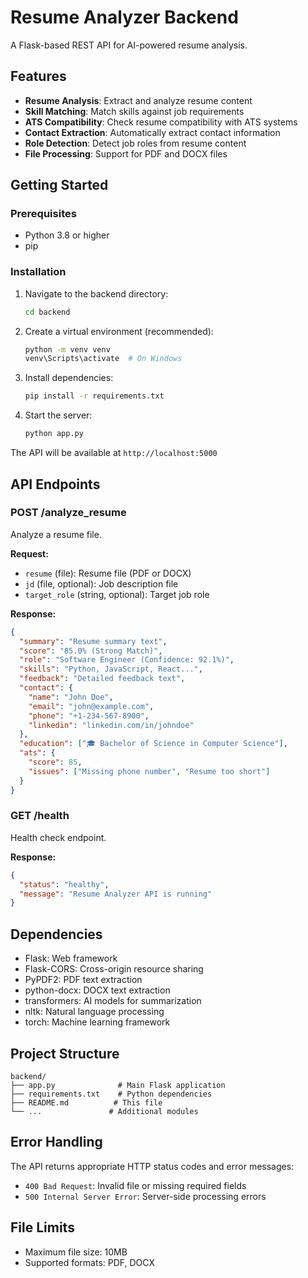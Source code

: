 # Resume Analyzer Backend

A Flask-based REST API for AI-powered resume analysis.

## Features

- **Resume Analysis**: Extract and analyze resume content
- **Skill Matching**: Match skills against job requirements
- **ATS Compatibility**: Check resume compatibility with ATS systems
- **Contact Extraction**: Automatically extract contact information
- **Role Detection**: Detect job roles from resume content
- **File Processing**: Support for PDF and DOCX files

## Getting Started

### Prerequisites

- Python 3.8 or higher
- pip

### Installation

1. Navigate to the backend directory:
   ```bash
   cd backend
   ```

2. Create a virtual environment (recommended):
   ```bash
   python -m venv venv
   venv\Scripts\activate  # On Windows
   ```

3. Install dependencies:
   ```bash
   pip install -r requirements.txt
   ```

4. Start the server:
   ```bash
   python app.py
   ```

The API will be available at `http://localhost:5000`

## API Endpoints

### POST /analyze_resume
Analyze a resume file.

**Request:**
- `resume` (file): Resume file (PDF or DOCX)
- `jd` (file, optional): Job description file
- `target_role` (string, optional): Target job role

**Response:**
```json
{
  "summary": "Resume summary text",
  "score": "85.0% (Strong Match)",
  "role": "Software Engineer (Confidence: 92.1%)",
  "skills": "Python, JavaScript, React...",
  "feedback": "Detailed feedback text",
  "contact": {
    "name": "John Doe",
    "email": "john@example.com",
    "phone": "+1-234-567-8900",
    "linkedin": "linkedin.com/in/johndoe"
  },
  "education": ["🎓 Bachelor of Science in Computer Science"],
  "ats": {
    "score": 85,
    "issues": ["Missing phone number", "Resume too short"]
  }
}
```

### GET /health
Health check endpoint.

**Response:**
```json
{
  "status": "healthy",
  "message": "Resume Analyzer API is running"
}
```

## Dependencies

- Flask: Web framework
- Flask-CORS: Cross-origin resource sharing
- PyPDF2: PDF text extraction
- python-docx: DOCX text extraction
- transformers: AI models for summarization
- nltk: Natural language processing
- torch: Machine learning framework

## Project Structure

```
backend/
├── app.py              # Main Flask application
├── requirements.txt    # Python dependencies
├── README.md          # This file
└── ...               # Additional modules
```

## Error Handling

The API returns appropriate HTTP status codes and error messages:

- `400 Bad Request`: Invalid file or missing required fields
- `500 Internal Server Error`: Server-side processing errors

## File Limits

- Maximum file size: 10MB
- Supported formats: PDF, DOCX
